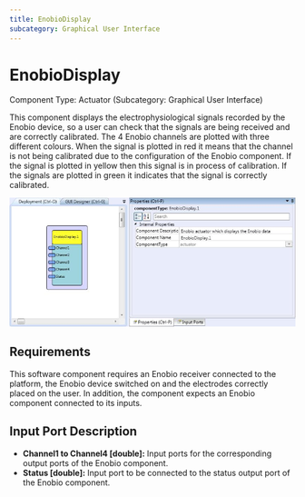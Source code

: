 ```yaml
---
title: EnobioDisplay
subcategory: Graphical User Interface
---
```


# EnobioDisplay

Component Type: Actuator (Subcategory: Graphical User Interface)

This component displays the electrophysiological signals recorded by the Enobio device, so a user can check that the signals are being received and are correctly calibrated. The 4 Enobio channels are plotted with three different colours. When the signal is plotted in red it means that the channel is not being calibrated due to the configuration of the Enobio component. If the signal is plotted in yellow then this signal is in process of calibration. If the signals are plotted in green it indicates that the signal is correctly calibrated.

![Screenshot: Enobio Display plugin](./img/enobiodisplay.jpg "Screenshot: Enobio Display plugin")

## Requirements

This software component requires an Enobio receiver connected to the platform, the Enobio device switched on and the electrodes correctly placed on the user. In addition, the component expects an Enobio component connected to its inputs.

## Input Port Description

- **Channel1 to Channel4 \[double\]:** Input ports for the corresponding output ports of the Enobio component.
- **Status \[double\]:** Input port to be connected to the status output port of the Enobio component.

